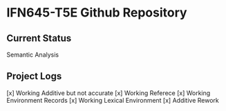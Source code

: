 # IFN645-T5E Github Repository

## Current Status
Semantic Analysis

## Project Logs
[x] Working Additive but not accurate
[x] Working Referece
[x] Working Environment Records
[x] Working Lexical Environment
[x] Additive Rework